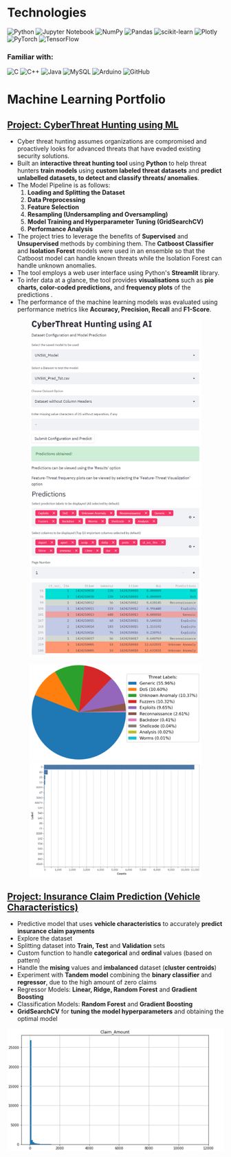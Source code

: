 
# Technologies

![Python](https://img.shields.io/badge/python-3670A0?style=for-the-badge&logo=python&logoColor=ffdd54)
![Jupyter Notebook](https://img.shields.io/badge/jupyter-%23FA0F00.svg?style=for-the-badge&logo=jupyter&logoColor=white)
![NumPy](https://img.shields.io/badge/numpy-%23013243.svg?style=for-the-badge&logo=numpy&logoColor=white)
![Pandas](https://img.shields.io/badge/pandas-%23150458.svg?style=for-the-badge&logo=pandas&logoColor=white)
![scikit-learn](https://img.shields.io/badge/scikit--learn-%23F7931E.svg?style=for-the-badge&logo=scikit-learn&logoColor=white)
![Plotly](https://img.shields.io/badge/Plotly-%233F4F75.svg?style=for-the-badge&logo=plotly&logoColor=white)
![PyTorch](https://img.shields.io/badge/PyTorch-%23EE4C2C.svg?style=for-the-badge&logo=PyTorch&logoColor=white)
![TensorFlow](https://img.shields.io/badge/TensorFlow-%23FF6F00.svg?style=for-the-badge&logo=TensorFlow&logoColor=white)

### Familiar with:
![C](https://img.shields.io/badge/c-%2300599C.svg?style=for-the-badge&logo=c&logoColor=white)
![C++](https://img.shields.io/badge/c++-%2300599C.svg?style=for-the-badge&logo=c%2B%2B&logoColor=white)
![Java](https://img.shields.io/badge/java-%23ED8B00.svg?style=for-the-badge&logo=java&logoColor=white)
![MySQL](https://img.shields.io/badge/mysql-%2300f.svg?style=for-the-badge&logo=mysql&logoColor=white)
![Arduino](https://img.shields.io/badge/-Arduino-00979D?style=for-the-badge&logo=Arduino&logoColor=white)
![GitHub](https://img.shields.io/badge/github-%23121011.svg?style=for-the-badge&logo=github&logoColor=white)

# Machine Learning Portfolio

## [Project: CyberThreat Hunting using ML](https://github.com/tevinjose97/Machine-Learning-Projects/tree/main/CyberThreat-Hunting_using_ML)
* Cyber threat hunting assumes organizations are compromised and proactively looks for advanced threats that have evaded existing security solutions.
* Built an **interactive threat hunting tool** using **Python** to help threat hunters **train models** using **custom labeled threat datasets** and **predict unlabelled datasets, to detect and classify threats/ anomalies**.
* The Model Pipeline is as follows:
   1. **Loading and Splitting the Dataset**
   2. **Data Preprocessing**
   3. **Feature Selection**
   4. **Resampling (Undersampling and Oversampling)**
   5. **Model Training and Hyperparameter Tuning (GridSearchCV)**
   6. **Performance Analysis**
* The project tries to leverage the benefits of **Supervised** and **Unsupervised** methods by combining them. The **Catboost Classifier** and **Isolation Forest** models were used in an ensemble so that the Catboost model can handle known threats while the Isolation Forest can handle unknown anomalies.
* The tool employs a web user interface using Python's **Streamlit** library.
* To infer data at a glance, the tool provides **visualisations** such as **pie charts, color-coded predictions,** and **frequency plots** of the predictions .
* The performance of the machine learning models was evaluated using performance metrics like **Accuracy, Precision, Recall** and **F1-Score**.

<p align="center">
  <img src="/Images/threat_anomaly_pred_ui.png" width="400" />
  <img src="/Images/predictions_table.png" width="400" />
</p>

<p align="center">
  <img src="/Images/unsw_piechart.png" width="400" /> 
  <img src="/Images/unsw_feat_threat_results.png" width="400" />
</p>

## [Project: Insurance Claim Prediction (Vehicle Characteristics)](https://github.com/tevinjose97/Machine-Learning-Projects/tree/main/Insurance_Claim_Prediction_(Vehicle-Characteristics))
* Predictive model that uses **vehicle characteristics** to accurately **predict insurance claim payments**
* Explore the dataset
* Splitting dataset into **Train, Test** and **Validation** sets
* Custom function to handle **categorical** and **ordinal** values (based on pattern)
* Handle the **mising** values and **imbalanced** dataset (**cluster centroids**)
* Experiment with **Tandem model** combining the **binary classifier** and **regressor**, due to the high amount of zero claims
* Regressor Models: **Linear, Ridge, Random Forest** and **Gradient Boosting**
* Classification Models: **Random Forest** and **Gradient Boosting**
* **GridSearchCV** for **tuning the model hyperparameters** and obtaining the optimal model


<p align="center">
  <img src="/Images/Claims_Histogram.PNG" width="600" />
</p>
